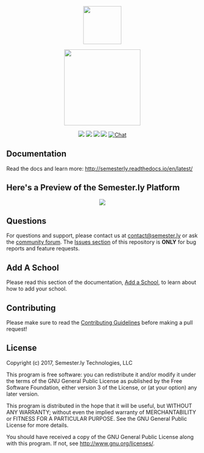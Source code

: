 <p align="center"><a href="https://semester.ly" target="_blank"><img width="100"src="https://semester.ly/static/img/logo2.0-32x32.png"></a></p>
<p align="center"><a href="https://semester.ly" target="_blank"><img width="200" src="http://i.imgur.com/9mMP9bY.png"/></a></p>

<p align="center">
  <a href="https://travis-ci.com/jhuopensource/semesterly"><img src="https://api.travis-ci.com/jhuopensource/semesterly.svg?branch=master"></a>
  <a href="https://www.gnu.org/licenses/gpl-3.0"><img src="https://img.shields.io/badge/License-GPL%20v3-blue.svg"/></a>
  <a href="https://github.com/jhuopensource/semesterly/pulls"><img src="https://img.shields.io/badge/PRs-welcome-brightgreen.svg"/></a>
  <a href="http://semesterly.readthedocs.io/en/latest/"><img src="https://readthedocs.org/projects/docs/badge/?version=latest"/></a>
  <a href="https://discord.gg/txYbphsAV7"><img src="https://img.shields.io/badge/chat-on%20discord-7289da.svg?sanitize=true" alt="Chat"></a>
</p>

## Documentation

Read the docs and learn more: http://semesterly.readthedocs.io/en/latest/

## Here's a Preview of the Semester.ly Platform

<p align="center"><img src="http://i.imgur.com/G543QPJ.jpg"></p>

## Questions

For questions and support, please contact us at <contact@semester.ly> or ask the [community forum](https://discord.gg/txYbphsAV7). The [Issues section](https://github.com/jhuopensource/semesterly/issues) of this repository is **ONLY** for bug reports and feature requests.

## Add A School

Please read this section of the documentation, [Add a School](https://semesterly.readthedocs.io/en/latest/addaschool.html), to learn about how to add your school.

## Contributing

Please make sure to read the [Contributing Guidelines](https://github.com/jhuopensource/semesterly/blob/master/docs/contributing.rst#how-to-contribute) before making a pull request!

## License

Copyright (c) 2017, Semester.ly Technologies, LLC

This program is free software: you can redistribute it and/or modify
it under the terms of the GNU General Public License as published by
the Free Software Foundation, either version 3 of the License, or
(at your option) any later version.

This program is distributed in the hope that it will be useful,
but WITHOUT ANY WARRANTY; without even the implied warranty of
MERCHANTABILITY or FITNESS FOR A PARTICULAR PURPOSE.  See the
GNU General Public License for more details.

You should have received a copy of the GNU General Public License
along with this program.  If not, see <http://www.gnu.org/licenses/>.
